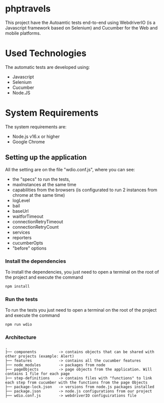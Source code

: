 # phptravels

This project have the Autoamtic tests end-to-end using WebdriverIO (is a Javascript framework based on Selenium) and Cucumber for the Web and mobile platforms.

# Used Technologies

The automatic tests are developed using:

- Javascript
- Selenium
- Cucumber
- Node.JS

# System Requirements

The system requirements are:

- Node.js v16.x or higher
- Google Chrome

## Setting up the application

All the setting are on the file "wdio.conf.js", where you can see:

- the "specs" to run the tests,
- maxInstances at the same time
- capabilities from the browsers (is configurated to run 2 instances from chrome at the same time)
- logLevel
- bail
- baseUrl
- waitforTimeout
- connectionRetryTimeout
- connectionRetryCount
- services
- reporters
- cucumberOpts
- "before" options

### Install the dependencies

To install the dependencies, you just need to open a terminal on the root of the project and execute the command

```bash
npm install
```

### Run the tests

To run the tests you just need to open a terminal on the root of the project and execute the command

```bash
npm run wdio
```

### Architecture

```tree
.
├── components          -> contains objects that can be shared with other projects (example: Alert)
├── features            -> contains all the cucumber features
├── node_modules        -> packages from node
├── pageObjects         -> page objects from the application. Will contains 1 file for each page 
├── step-definitions    -> contains files with "functions" to link each step from cucumber with the functions from the page Objects 
├── package-lock.json   -> versions from node.js packages installed
├── package.json        -> node.js configurations from our project
├── wdio.conf.js        -> webdriverIO configuirations file
```
